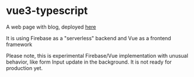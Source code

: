 # vue3-typescript

A web page with blog, deployed [here](https://losvesinos-ead8c.web.app/) 

It is using Firebase as a "serverless" backend and Vue as a frontend framework

Please note, this is experimental Firebase/Vue implementation with unusual behavior, like form Input update in the background. It is not ready for production yet.